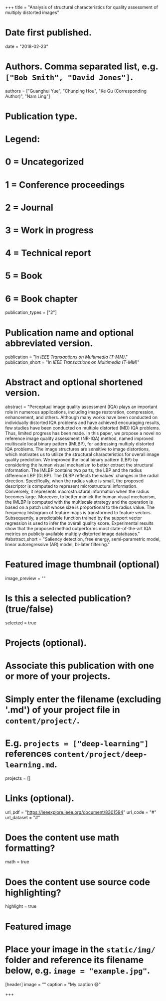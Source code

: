 +++
title = "Analysis of structural characteristics for quality assessment of multiply distorted images"

# Date first published.
date = "2018-02-23"

# Authors. Comma separated list, e.g. `["Bob Smith", "David Jones"]`.
authors = ["Guanghui Yue", "Chunping Hou", "Ke Gu (Corresponding Author)", "Nam Ling"]
# Publication type.
# Legend:
# 0 = Uncategorized
# 1 = Conference proceedings
# 2 = Journal
# 3 = Work in progress
# 4 = Technical report
# 5 = Book
# 6 = Book chapter
publication_types = ["2"]

# Publication name and optional abbreviated version.
publication = "In *IEEE Transactions on Multimedia (T-MM)*."
publication_short = "In *IEEE Transactions on Multimedia (T-MM)*"

# Abstract and optional shortened version.
abstract = "Perceptual image quality assessment (IQA) plays an important role in numerous applications, including image restoration, compression, enhancement, and others. Although many works have been conducted on individually distorted IQA problems and have achieved encouraging results, few studies have been conducted on multiple distorted (MD) IQA problems. Thus, limited progress has been made. In this paper, we propose a novel no reference image quality assessment (NR-IQA) method, named improved multiscale local binary pattern (IMLBP), for addressing multiply distorted IQA problems. The image structures are sensitive to image distortions, which motivates us to utilize the structural characteristics for overall image quality prediction. We improved the local binary pattern (LBP) by considering the human visual mechanism to better extract the structural information. The IMLBP contains two parts, the LBP and the radius difference LBP (DLBP). The DLBP reflects the values' changes in the radial direction. Specifically, when the radius value is small, the proposed descriptor is computed to represent microstructural information. Conversely, it represents macrostructural information when the radius becomes large. Moreover, to better mimick the human visual mechanism, the IMLBP is computed with the multiscale strategy and the operation is based on a patch unit whose size is proportional to the radius value. The frequency histogram of feature maps is transformed to feature vectors. Subsequently, a predictable function trained by the support vector regression is used to infer the overall quality score. Experimental results show that the proposed method outperforms most state-of-the-art IQA metrics on publicly available multiply distorted image databases."
#abstract_short = "Saliency detection, free energy, semi-parametric model, linear autoregressive (AR) model, bi-later filtering."

# Featured image thumbnail (optional)
image_preview = ""

# Is this a selected publication? (true/false)
selected = true

# Projects (optional).
#   Associate this publication with one or more of your projects.
#   Simply enter the filename (excluding '.md') of your project file in `content/project/`.
#   E.g. `projects = ["deep-learning"]` references `content/project/deep-learning.md`.
projects = []

# Links (optional).
url_pdf = "https://ieeexplore.ieee.org/document/8301594"
url_code = "#"
url_dataset = "#"




# Does the content use math formatting?
math = true

# Does the content use source code highlighting?
highlight = true

# Featured image
# Place your image in the `static/img/` folder and reference its filename below, e.g. `image = "example.jpg"`.
[header]
image = ""
caption = "My caption 😄"

+++
